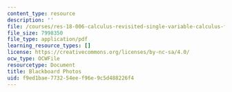 ```yaml
---
content_type: resource
description: ''
file: /courses/res-18-006-calculus-revisited-single-variable-calculus-fall-2010/f9ed1bae773254eef96e9c5d488226f4_MITRES_18_006_blackboard.pdf
file_size: 7998350
file_type: application/pdf
learning_resource_types: []
license: https://creativecommons.org/licenses/by-nc-sa/4.0/
ocw_type: OCWFile
resourcetype: Document
title: Blackboard Photos
uid: f9ed1bae-7732-54ee-f96e-9c5d488226f4
---
```


